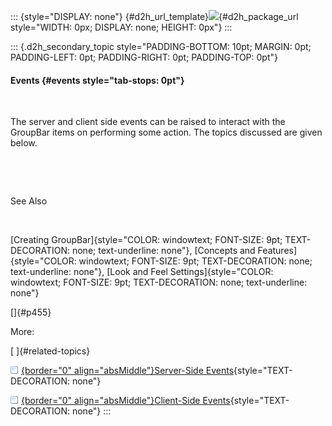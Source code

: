 ::: {style="DISPLAY: none"}
[](ms-xhelp:///?Id=d2h_url_template){#d2h_url_template}![](!package_url!){#d2h_package_url style="WIDTH: 0px; DISPLAY: none; HEIGHT: 0px"}
:::

::: {.d2h_secondary_topic style="PADDING-BOTTOM: 10pt; MARGIN: 0pt; PADDING-LEFT: 0pt; PADDING-RIGHT: 0pt; PADDING-TOP: 0pt"}
#### Events {#events style="tab-stops: 0pt"}

 

The server and client side events can be raised to interact with the GroupBar items on performing some action. The topics discussed are given below.

 

 

See Also

 

[Creating GroupBar]{style="COLOR: windowtext; FONT-SIZE: 9pt; TEXT-DECORATION: none; text-underline: none"}, [Concepts and Features]{style="COLOR: windowtext; FONT-SIZE: 9pt; TEXT-DECORATION: none; text-underline: none"}, [Look and Feel Settings]{style="COLOR: windowtext; FONT-SIZE: 9pt; TEXT-DECORATION: none; text-underline: none"}

[]{#p455} 

More:

[ ]{#related-topics}

[![](button.gif){border="0" align="absMiddle"}Server-Side Events](ms-xhelp:///?Id=28355483-1c6e-4349-bc9c-bd80e522e8e9){style="TEXT-DECORATION: none"}

[![](button.gif){border="0" align="absMiddle"}Client-Side Events](ms-xhelp:///?Id=abd9b88a-1ff4-4fb2-944a-11a32f4b68fb){style="TEXT-DECORATION: none"}
:::
